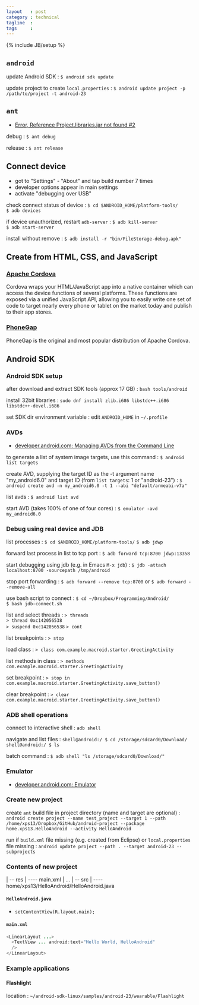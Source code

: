 ```yaml
---
layout   : post
category : technical
tagline  : 
tags     : 
---
```

{% include JB/setup %}

## `android`

update Android SDK
:   `$ android sdk update`

update project to create `local.properties`
:   `$ android update project -p /path/to/project -t android-23`

## `ant`

- [Error, Reference Project.libraries.jar not found #2](https://github.com/michelou/android-examples/issues/2)

debug
:   `$ ant debug`

release
:   `$ ant release`

## Connect device

- got to "Settings" - "About" and tap build number 7 times
- developer options appear in main settings
- activate "debugging over USB"

check connect status of device
:   `$ cd $ANDROID_HOME/platform-tools/`  
	`$ adb devices`

if device unauthorized, restart `adb-server`
:   `$ adb kill-server`  
	`$ adb start-server`

install without remove
:   `$ adb install -r "bin/FileStorage-debug.apk"`

## Create from HTML, CSS, and JavaScript

### [Apache Cordova](https://cordova.apache.org/)

Cordova wraps your HTML/JavaScript app into a native container which can access the device functions of several platforms. These functions are exposed via a unified JavaScript API, allowing you to easily write one set of code to target nearly every phone or tablet on the market today and publish to their app stores.

### [PhoneGap](http://phonegap.com/)

PhoneGap is the original and most popular distribution of Apache Cordova. 

## Android SDK

### Android SDK setup

after download and extract SDK tools (approx 17 GB)
:   `bash tools/android`

install 32bit libraries
:   `sudo dnf install zlib.i686 libstdc++.i686 libstdc++-devel.i686`

set SDK dir environment variable
:   edit `ANDROID_HOME` in `~/.profile`

### AVDs

- [developer.android.com: Managing AVDs from the Command Line](http://developer.android.com/tools/devices/managing-avds-cmdline.html)

to generate a list of system image targets, use this command
:   `$ android list targets`

create AVD, supplying the target ID as the -t argument name "my_android6.0" and target ID (from `list targets`: 1 or "android-23")
:   `$ android create avd -n my_android6.0 -t 1 --abi "default/armeabi-v7a"`

list avds
:   `$ android list avd`

start AVD (takes 100% of one of four cores)
:   `$ emulator -avd my_android6.0`

### Debug using real device and JDB

list processes
:   `$ cd $ANDROID_HOME/platform-tools/`
	`$ adb jdwp`

forward last process in list to tcp port
:   `$ adb forward tcp:8700 jdwp:13358` 

start debugging using jdb (e.g. in Emacs `M-x jdb`)
:   `$ jdb -attach localhost:8700 -sourcepath /tmp/android`

stop port forwarding
:   `$ adb forward --remove tcp:8700` or `$ adb forward --remove-all`

use bash script to connect
:   `$ cd ~/Dropbox/Programming/Android/`  
	`$ bash jdb-connect.sh`

list and select threads
:   `> threads`  
    `> thread 0xc142056538`  
    `> suspend 0xc142056538`
    `> cont`

list breakpoints
:   `> stop`

load class
:   `> class com.example.macroid.starter.GreetingActivity`

list methods in class
:   `> methods com.example.macroid.starter.GreetingActivity`

set breakpoint
:   `> stop in com.example.macroid.starter.GreetingActivity.save_button()`

clear breakpoint
:   `> clear com.example.macroid.starter.GreetingActivity.save_button()`

### ADB shell operations

connect to interactive shell
:   `adb shell`

navigate and list files
:   `shell@android:/ $ cd /storage/sdcard0/Download/`  
	`shell@android:/ $ ls`

batch command
:   `$ adb shell "ls /storage/sdcard0/Download/"`

### Emulator

- [developer.android.com: Emulator](http://developer.android.com/tools/devices/emulator.html)

### Create new project

create `ant` build file in project directory (name and target are optional)
:   `android create project --name test_project --target 1 --path /home/xps13/Dropbox/GitHub/android-project --package home.xps13.HelloAndroid --activity HelloAndroid`

run if `build.xml` file missing (e.g. created from Eclipse) or `local.properties` file missing
:   `android update project --path . --target android-23 --subprojects`

### Contents of new project

| -- res
| ---- main.xml
| ...
| -- src
| ---- home/xps13/HelloAndroid/HelloAndroid.java

#### `HelloAndroid.java`

- `setContentView(R.layout.main);`

#### `main.xml`

~~~java
<LinearLayout ...>  
  <TextView ... android:text="Hello World, HelloAndroid"  
  />  
</LinearLayout>
~~~

### Example applications

#### Flashlight

location
:   `~/android-sdk-linux/samples/android-23/wearable/Flashlight`
